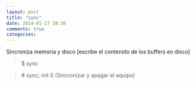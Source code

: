 ```yaml
---
layout: post
title: "sync"
date: 2014-01-27 18:36
comments: true
categories: 
---
```

Sincroniza memoria y disco [escribe el contenido de los buffers en disco]

>$ sync

>\# sync; init 0 (Sincronizar y apagar el equipo)

